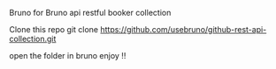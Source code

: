 Bruno
for Bruno api restful booker collection

Clone this repo
git clone https://github.com/usebruno/github-rest-api-collection.git

open the folder in bruno
enjoy !!
